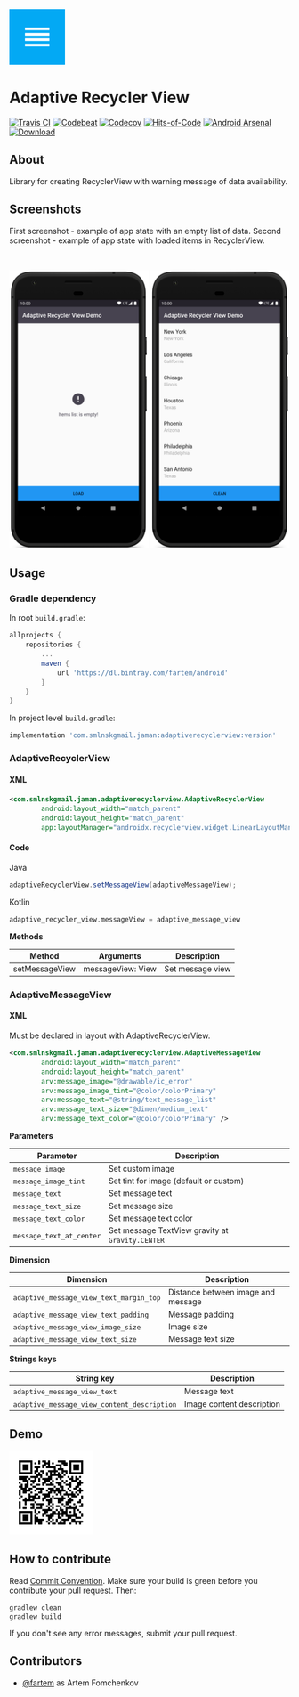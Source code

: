 <img src="media/logo/ic_app.png" height="100px" />

Adaptive Recycler View
=============

[![Travis CI](https://img.shields.io/travis/fartem/adaptive-recycler-view)](https://travis-ci.org/fartem/adaptive-recycler-view)
[![Codebeat](https://codebeat.co/badges/820d5883-5346-41c1-a827-594d470ab38a)](https://codebeat.co/projects/github-com-fartem-adaptive-recycler-view-master)
[![Codecov](https://img.shields.io/codecov/c/github/fartem/adaptive-recycler-view)](https://codecov.io/gh/fartem/adaptive-recycler-view)
[![Hits-of-Code](https://hitsofcode.com/github/fartem/adaptive-recycler-view)](https://hitsofcode.com/view/github/fartem/adaptive-recycler-view)
[![Android Arsenal](https://img.shields.io/badge/Android%20Arsenal-AdaptiveRecyclerView-brightgreen.svg?style=flat)](https://android-arsenal.com/details/1/8036)
[![Download](https://api.bintray.com/packages/fartem/android/com.smlnskgmail.jaman.adaptiverecyclerview/images/download.svg?version=0.1.2) ](https://bintray.com/fartem/android/com.smlnskgmail.jaman.adaptiverecyclerview/0.1.2/link)

About
-------------

Library for creating RecyclerView with warning message of data availability.

Screenshots
-------------

First screenshot - example of app state with an empty list of data.
Second screenshot - example of app state with loaded items in RecyclerView.

<br/>
<p align="center">
  <img src="media/screenshots/screenshot_01.png" width="250" />
  <img src="media/screenshots/screenshot_02.png" width="250" />
</p>

Usage
-------------

### Gradle dependency

In root `build.gradle`:

```gradle
allprojects {
    repositories {
        ...
        maven {
            url 'https://dl.bintray.com/fartem/android'
        }
    }
}
```

In project level `build.gradle`:

```gradle
implementation 'com.smlnskgmail.jaman:adaptiverecyclerview:version'
```

### AdaptiveRecyclerView

#### XML

```xml
<com.smlnskgmail.jaman.adaptiverecyclerview.AdaptiveRecyclerView
        android:layout_width="match_parent"
        android:layout_height="match_parent"
        app:layoutManager="androidx.recyclerview.widget.LinearLayoutManager" />
```

#### Code

Java
```java
adaptiveRecyclerView.setMessageView(adaptiveMessageView);
```

Kotlin
```kotlin
adaptive_recycler_view.messageView = adaptive_message_view
```

__Methods__

| Method | Arguments | Description |
| --- | --- | --- |
| setMessageView | messageView: View | Set message view |

### AdaptiveMessageView

#### XML

Must be declared in layout with AdaptiveRecyclerView.

```xml
<com.smlnskgmail.jaman.adaptiverecyclerview.AdaptiveMessageView
        android:layout_width="match_parent"
        android:layout_height="match_parent"
        arv:message_image="@drawable/ic_error"
        arv:message_image_tint="@color/colorPrimary"
        arv:message_text="@string/text_message_list"
        arv:message_text_size="@dimen/medium_text"
        arv:message_text_color="@color/colorPrimary" />
```

__Parameters__

| Parameter | Description |
| --- | --- |
| `message_image` | Set custom image |
| `message_image_tint` | Set tint for image (default or custom) |
| `message_text` | Set message text |
| `message_text_size` | Set message size |
| `message_text_color` | Set message text color |
| `message_text_at_center` | Set message TextView gravity at `Gravity.CENTER` |

__Dimension__

| Dimension | Description |
| --- | --- |
| `adaptive_message_view_text_margin_top` | Distance between image and message |
| `adaptive_message_view_text_padding` | Message padding |
| `adaptive_message_view_image_size` | Image size |
| `adaptive_message_view_text_size` | Message text size |

__Strings keys__

| String key | Description |
| --- | --- |
| `adaptive_message_view_text` | Message text |
| `adaptive_message_view_content_description` | Image content description |

Demo
-------------

<img src="media/qrcodes/github_download.png" height="150px" />

How to contribute
-------------

Read [Commit Convention](https://github.com/fartem/repository-rules/blob/master/commit-convention/COMMIT_CONVENTION.md). Make sure your build is green before you contribute your pull request. Then:

```shell
gradlew clean
gradlew build
```

If you don't see any error messages, submit your pull request.

Contributors
-------------

* [@fartem](https://github.com/fartem) as Artem Fomchenkov